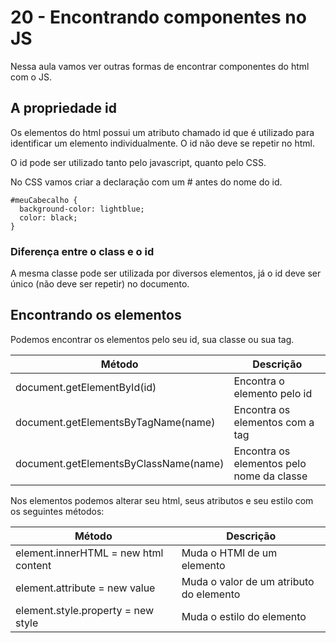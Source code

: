 # 20 - Encontrando componentes no JS

Nessa aula vamos ver outras formas de encontrar componentes do html com o JS.

## A propriedade id

Os elementos do html possui um atributo chamado id que é utilizado para identificar um elemento individualmente.  O id não deve se repetir no html.

O id pode ser utilizado tanto pelo javascript, quanto pelo CSS.

No CSS vamos criar a declaração com um # antes do nome do id.

```
#meuCabecalho {
  background-color: lightblue;
  color: black;
}
```

### Diferença entre o class e o id

A mesma classe pode ser utilizada por diversos elementos, já o id deve ser único (não deve ser repetir) no documento.

## Encontrando os elementos

Podemos encontrar os elementos pelo seu id, sua classe ou sua tag.

| Método  | Descrição |
|---------|-----------|
| document.getElementById(id) | Encontra o elemento pelo id|
| document.getElementsByTagName(name) | Encontra os elementos com a tag|
| document.getElementsByClassName(name)	| Encontra os elementos pelo nome da classe |


Nos elementos podemos alterar seu html, seus atributos e seu estilo com  os seguintes métodos:


| Método  | Descrição |
|---------|-----------|
| element.innerHTML =  new html content	 | Muda o HTMl de um elemento|
| element.attribute = new value	 | Muda o valor de um atributo do elemento|
| element.style.property = new style	| Muda o estilo do elemento |

